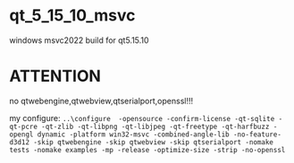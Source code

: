 # qt_5_15_10_msvc
windows msvc2022 build for qt5.15.10

# ATTENTION
 no qtwebengine,qtwebview,qtserialport,openssl!!!

my configure:
```..\configure  -opensource -confirm-license -qt-sqlite -qt-pcre -qt-zlib -qt-libpng -qt-libjpeg -qt-freetype -qt-harfbuzz -opengl dynamic -platform win32-msvc -combined-angle-lib -no-feature-d3d12 -skip qtwebengine -skip qtwebview -skip qtserialport -nomake tests -nomake examples -mp -release -optimize-size -strip -no-openssl```
